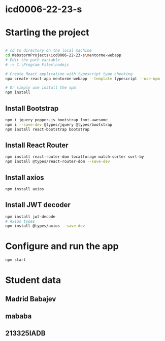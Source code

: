 # icd0006-22-23-s

# Starting the project
~~~bash

# cd to directory on the local machine
cd WebstormProjects\icd0006-22-23-s\mentorme-webapp
# Edit the path variable 
# -> C:\Program Files\nodejs

# Create React application with typescript type checking
npx create-react-app mentorme-webapp --template typescript --use-npm

# Or simply use install the npm
npm install

~~~
## Install Bootstrap
~~~bash
npm i jquery popper.js bootstrap font-awesome
npm i --save-dev @types/jquery @types/bootstrap
npm install react-bootstrap bootstrap
~~~

## Install React Router
~~~bash
npm install react-router-dom localforage match-sorter sort-by
npm install @types/react-router-dom --save-dev
~~~

## Install axios
~~~bash
npm install axios
~~~

## Install JWT decoder 
~~~bash
npm install jwt-decode
# Axios types
npm install @types/axios --save-dev
~~~

# Configure and run the app
~~~bash
npm start
~~~

# Student data

## Madrid Babajev

## mababa

## 213325IADB